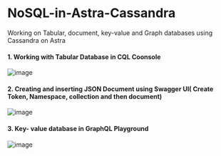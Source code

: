 # NoSQL-in-Astra-Cassandra

Working on Tabular, document, key-value and Graph databases using Cassandra on Astra

#### 1. Working with Tabular Database in CQL Coonsole

![image](https://user-images.githubusercontent.com/80466173/113469729-a1184300-946d-11eb-8fb3-93a3c8c631f9.png)

#### 2. Creating and inserting JSON Document using Swagger UI( Create Token, Namespace, collection and then document)

![image](https://user-images.githubusercontent.com/80466173/113469698-5696c680-946d-11eb-89e0-9b3b2b00247f.png)


#### 3. Key- value database in GraphQL Playground
![image](https://user-images.githubusercontent.com/80466173/113469643-e720d700-946c-11eb-9951-b9a624d57d32.png)
